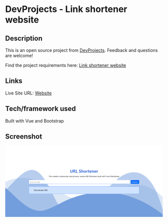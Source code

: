 # DevProjects - Link shortener website

## Description

This is an open source project from [DevProjects](http://www.codementor.io/projects). Feedback and questions are welcome!

Find the project requirements here: [Link shortener website](https://www.codementor.io/projects/web/link-shortener-website-brqjanf6zq)

## Links

Live Site URL: [Website](https://link-shortener-vue.netlify.app/)

## Tech/framework used

Built with Vue and Bootstrap

## Screenshot

![](./src/assets/Screenshot.png)
